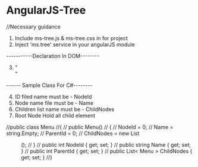 # AngularJS-Tree
//Necessary guidance

1. Include ms-tree.js & ms-tree.css in for project
2. Inject 'ms.tree' service in your angularJS module

-----------Declaration In DOM--------

3. "<div ms-tree="deptTree" class="ms-tree"></div>"

------ Sample Class For C#--------

4. ID filed name must be - NodeId
5. Node name file must be - Name
6. Children list name must be - ChildNodes
7. Root Node Hold all child element


//public class Menu
//{
//  public Menu()
//  {
//    NodeId = 0;
//    Name = string.Empty;
//    ParentId = 0;
//    ChildNodes = new List<Menu>();
//  }
//  public int NodeId { get; set; }
//  public string Name { get; set; }
//  public int ParentId { get; set; }
//  public List< Menu > ChildNodes { get; set; }
//}
